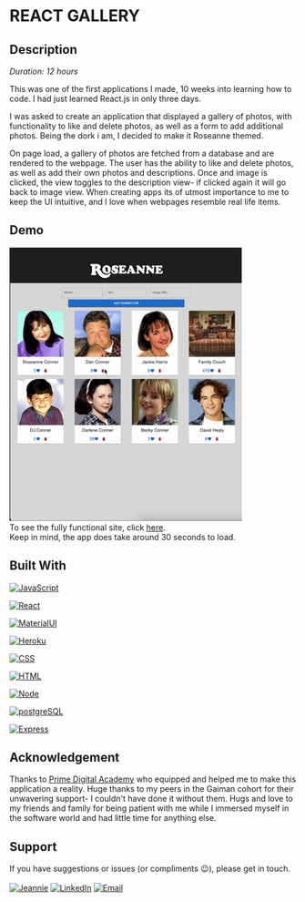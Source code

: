# REACT GALLERY

## Description

_Duration: 12 hours_

This was one of the first applications I made, 10 weeks into learning how to code. I had just learned React.js in only three days.

I was asked to create an application that displayed a gallery of photos, with functionality to like and delete photos, as well as a form to add additional photos. Being the dork i am, I decided to make it Roseanne themed.

On page load, a gallery of photos are fetched from a database and are rendered to the webpage. The user has the ability to like and delete photos, as well as add their own photos and descriptions. Once and image is clicked, the view toggles to the description view- if clicked again it will go back to image view.  When creating apps its of utmost importance to me to keep the UI intuitive, and I love when webpages resemble real life items. 

## Demo

![Alt Text](gallery.gif)
</br>
To see the fully functional site, click [here](https://floating-brushlands-08847.herokuapp.com/).
</br>
Keep in mind, the app does take around 30 seconds to load.  

## Built With

[![JavaScript](https://img.shields.io/badge/JavaScript-F7DF1E?style=for-the-badge&logo=javascript&logoColor=black)]()

[![React](https://img.shields.io/badge/React-20232A?style=for-the-badge&logo=react&logoColor=61DAFB)]()

[![MaterialUI](https://img.shields.io/badge/Material--UI-0081CB?style=for-the-badge&logo=material-ui&logoColor=white)]()

[![Heroku](https://img.shields.io/badge/Heroku-430098?style=for-the-badge&logo=heroku&logoColor=white)]()

[![CSS](https://img.shields.io/badge/CSS-239120?&style=for-the-badge&logo=css3&logoColor=white)]()

[![HTML](https://img.shields.io/badge/HTML5-E34F26?style=for-the-badge&logo=html5&logoColor=white)]()

[![Node](https://img.shields.io/badge/Node.js-43853D?style=for-the-badge&logo=node.js&logoColor=white)]()

[![postgreSQL](https://img.shields.io/badge/PostgreSQL-316192?style=for-the-badge&logo=postgresql&logoColor=white)]()

[![Express](https://img.shields.io/badge/Express.js-404D59?style=for-the-badge)]()

## Acknowledgement
Thanks to [Prime Digital Academy](www.primeacademy.io) who equipped and helped me to make this application a reality. Huge thanks to my peers in the Gaiman cohort for their unwavering support- I couldn't have done it without them. Hugs and love to my friends and family for being patient with me while I immersed myself in the software world and had little time for anything else. 

## Support
If you have suggestions or issues (or compliments 😉), please get in touch. 
<br/>
<br/>
[![Jeannie](https://img.shields.io/badge/-jeannie.dev-yellowgreen?style=for-the-badge)](https://www.jeannie.dev) 
[![LinkedIn](https://img.shields.io/badge/-LinkedIn-blue?style=for-the-badge&logo=linkedin)](https://linkedin.com/in/JeannieBranstrator) 
[![Email](https://img.shields.io/badge/-gmail-orange?style=for-the-badge&logo=gmail)](mailto:jmbranstrator@gmail.com) 
